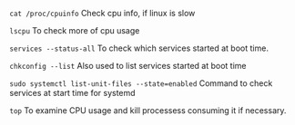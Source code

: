 `cat /proc/cpuinfo`
Check cpu info, if linux is slow

`lscpu`
To check more of cpu usage

`services --status-all`
To check which services started at boot time.

`chkconfig --list`
Also used to list services started at boot time

`sudo systemctl list-unit-files --state=enabled`
Command to check services at start time for systemd

`top`
To examine CPU usage and kill processess consuming it if necessary.
